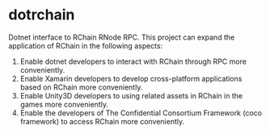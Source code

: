 # dotrchain
Dotnet interface to RChain RNode RPC. This project can expand the application of RChain in the following aspects: 
1. Enable dotnet developers to interact with RChain through RPC more conveniently.
2. Enable Xamarin developers to develop cross-platform applications based on RChain more conveniently.
3. Enable Unity3D developers to using related assets in RChain in the games more conveniently.
4. Enable the developers of The Confidential Consortium Framework (coco framework) to access RChain more conveniently.